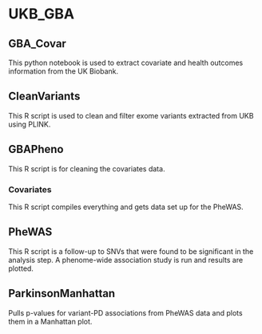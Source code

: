 # UKB_GBA

## GBA_Covar
This python notebook is used to extract covariate and health outcomes information from the UK Biobank.

## CleanVariants
This R script is used to clean and filter exome variants extracted from UKB using PLINK.

## GBAPheno
This R script is for cleaning the covariates data.

### Covariates
This R script compiles everything and gets data set up for the PheWAS.

## PheWAS
This R script is a follow-up to SNVs that were found to be significant in the analysis step. A phenome-wide association study is run and results are plotted.

## ParkinsonManhattan
Pulls p-values for variant-PD associations from PheWAS data and plots them in a Manhattan plot.

